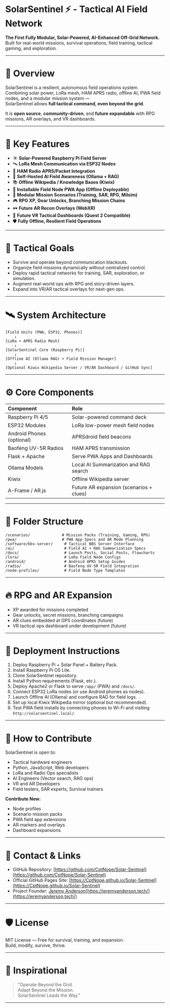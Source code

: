 # SolarSentinel ⚡ - Tactical AI Field Network

**The First Fully Modular, Solar-Powered, AI-Enhanced Off-Grid Network.**  
Built for real-world missions, survival operations, field training, tactical gaming, and exploration.

---

# 📜 Overview

SolarSentinel is a resilient, autonomous field operations system.  
Combining solar power, LoRa mesh, HAM APRS radio, offline AI, PWA field nodes, and a modular mission system —  
SolarSentinel allows **full tactical command, even beyond the grid**.

It is **open source**, **community-driven**, and **future expandable** with RPG missions, AR overlays, and VR dashboards.

---

# 🌟 Key Features

- ☀️ **Solar-Powered Raspberry Pi Field Server**
- 🛰️ **LoRa Mesh Communication via ESP32 Nodes**
- 📡 **HAM Radio APRS/Packet Integration**
- 🧠 **Self-Hosted AI Field Awareness (Ollama + RAG)**
- 📚 **Offline Wikipedia / Knowledge Bases (Kiwix)**
- 📱 **Installable Field Node PWA App (Offline Deployable)**
- 🧩 **Modular Mission Scenarios (Training, SAR, RPG, Milsim)**
- 🎮 **RPG XP, Gear Unlocks, Branching Mission Chains**
- 🕶️ **Future AR Recon Overlays (WebXR)**
- 🧠 **Future VR Tactical Dashboards (Quest 2 Compatible)**
- 🛡️ **Fully Offline, Resilient Field Operations**

---

# 🎯 Tactical Goals

- Survive and operate beyond communication blackouts.
- Organize field missions dynamically without centralized control.
- Deploy rapid tactical networks for training, SAR, exploration, or simulation.
- Augment real-world ops with RPG and story-driven layers.
- Expand into VR/AR tactical overlays for next-gen ops.

---

# 🛰️ System Architecture

```
[Field Units (PWA, ESP32, Phones)]
    ↓
[LoRa + APRS Radio Mesh]
    ↓
[SolarSentinel Core (Raspberry Pi)]
    ↓
[Offline AI (Ollama RAG) + Field Mission Manager]
    ↓
[Optional Kiwix Wikipedia Server / VR/AR Dashboard / GitHub Sync]
```

---

# ⚙️ Core Components

| Component | Role |
|:----------|:----|
| Raspberry Pi 4/5 | Solar-powered command deck |
| ESP32 Modules | LoRa low-power mesh field nodes |
| Android Phones (optional) | APRSdroid field beacons |
| Baofeng UV-5R Radios | HAM APRS transmission |
| Flask + Apache | Serve PWA Apps and Dashboards |
| Ollama Models | Local AI Summarization and RAG search |
| Kiwix | Offline Wikipedia server |
| A-Frame / AR.js | Future AR expansion (scenarios + clues) |

---

# 📂 Folder Structure

```
/scenarios/              # Mission Packs (Training, Gaming, RPG)
/pwa/                    # PWA App Specs and AR Mode Planning
/software/bbs-server/     # Tactical BBS Server Interface
/ai/                      # Field AI + RAG Summarization Specs
/docs/                    # Launch Posts, Social Posts, Flowcharts
/lora/                    # LoRa Field Node Configs
/android/                 # Android APRS Setup Guides
/radio/                   # Baofeng UV-5R Field Integration
/node-profiles/           # Field Node Type Templates
```

---

# 🔥 RPG and AR Expansion

- XP awarded for missions completed
- Gear unlocks, secret missions, branching campaigns
- AR clues embedded at GPS coordinates (future)
- VR tactical ops dashboard under development (future)

---

# 🚀 Deployment Instructions

1. Deploy Raspberry Pi + Solar Panel + Battery Pack.
2. Install Raspberry Pi OS Lite.
3. Clone SolarSentinel repository.
4. Install Python requirements (Flask, etc.).
5. Deploy Apache2 or Flask to serve `/app/` (PWA) and `/docs/`.
6. Connect ESP32 LoRa nodes (or use Android phones as nodes).
7. Launch Offline AI (Ollama) and configure RAG for field logs.
8. Set up local Kiwix Wikipedia mirror (optional but recommended).
9. Test PWA field installs by connecting phones to Wi-Fi and visiting `http://solarsentinel.local/`.

---

# 🤝 How to Contribute

SolarSentinel is open to:

- Tactical hardware engineers
- Python, JavaScript, Web developers
- LoRa and Radio Ops specialists
- AI Engineers (Vector search, RAG ops)
- VR and AR Developers
- Field testers, SAR experts, Survival trainers

**Contribute New:**
- Node profiles
- Scenario mission packs
- PWA field app extensions
- AR markers and overlays
- Dashboard expansions

---

# 💬 Contact & Links

- GitHub Repository: [https://github.com/CptNope/Solar-Sentinel](https://github.com/CptNope/Solar-Sentinel)
- Official GitHub Pages Site: [https://CptNope.github.io/Solar-Sentinel](https://CptNope.github.io/Solar-Sentinel)
- Project Founder: [Jeremy Anderson](https://github.com/CptNope)[https://jeremyanderson.tech/](https://jeremyanderson.tech/)

---

# 🛡️ License

MIT License — Free for survival, training, and expansion.  
Build, modify, survive, thrive.

---

# 🚀 Inspirational

> "Operate Beyond the Grid.  
> Adapt Beyond the Mission.  
> SolarSentinel Leads the Way."

---
